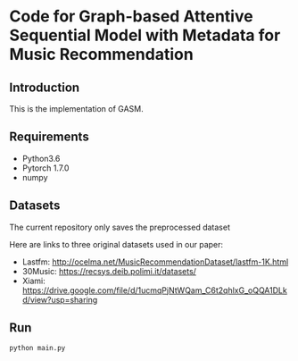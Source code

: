 # Code for Graph-based Attentive Sequential Model with Metadata for Music Recommendation

## Introduction

This is the implementation of GASM.

## Requirements

- Python3.6
- Pytorch 1.7.0
- numpy

## Datasets

The current repository only saves the preprocessed dataset

Here are links to three original datasets used in our paper:

- Lastfm: http://ocelma.net/MusicRecommendationDataset/lastfm-1K.html
- 30Music: https://recsys.deib.polimi.it/datasets/
- Xiami: https://drive.google.com/file/d/1ucmqPjNtWQam_C6t2qhlxG_oQQA1DLkd/view?usp=sharing
## Run

```python-repl
python main.py
```
